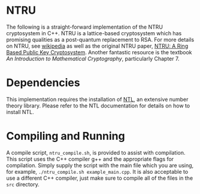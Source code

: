 # NTRU
The following is a straight-forward implementation of the NTRU cryptosystem in C++.  NTRU is a lattice-based cryptosystem which has promising qualities as a 
post-quantum replacement to RSA.  For more details on NTRU, see [wikipedia](https://en.wikipedia.org/wiki/NTRUEncrypt) as well as the original NTRU paper,
[NTRU: A Ring Based Public Key Cryptosystem](http://citeseerx.ist.psu.edu/viewdoc/download?doi=10.1.1.25.8422&rep=rep1&type=pdf).  Another fantastic resource is
the textbook *An Introduction to Mathematical Cryptography*, particularly Chapter 7.  

# Dependencies
This implementation requires the installation of [NTL](https://www.shoup.net/ntl/), an extensive number theory library.  Please refer to the NTL documentation for
details on how to install NTL.

# Compiling and Running
A compile script, `ntru_compile.sh`, is provided to assist with compilation.  This script uses the C++ compiler g++ and the appropriate flags for compilation.
Simply supply the script with the main file which you are using, for example, `./ntru_compile.sh example_main.cpp`.  It is also acceptable to use a different
C++ compiler, just make sure to compile all of the files in the `src` directory.
